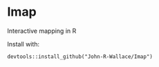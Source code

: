 # Imap
Interactive mapping in R

Install with:

    devtools::install_github("John-R-Wallace/Imap")
